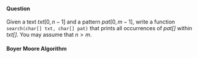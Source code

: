 #### Question

Given a text $txt[0,n-1]$ and a pattern $pat[0,m-1]$, write a function `search(char[] txt, char[] pat)` that prints all occurrences of *pat[]* within *txt[]*. You may assume that $n > m$.

#### Boyer Moore Algorithm
